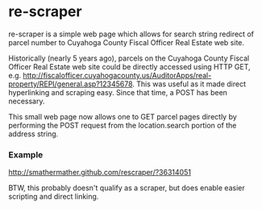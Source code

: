 re-scraper
==========

re-scraper is a simple web page which allows for search string redirect of parcel number to Cuyahoga County Fiscal Officer Real Estate web site.

Historically (nearly 5 years ago), parcels on the Cuyahoga County Fiscal Officer Real Estate web site could be directly accessed using HTTP GET, e.g. http://fiscalofficer.cuyahogacounty.us/AuditorApps/real-property/REPI/general.asp?12345678.  This was useful as it made direct hyperlinking and scraping easy.  Since that time, a POST has been necessary.

This small web page now allows one to GET parcel pages directly by performing the POST request from the location.search portion of the address string.

### Example

http://smathermather.github.com/rescraper/?36314051

BTW, this probably doesn't qualify as a scraper, but does enable easier scripting and direct linking.
